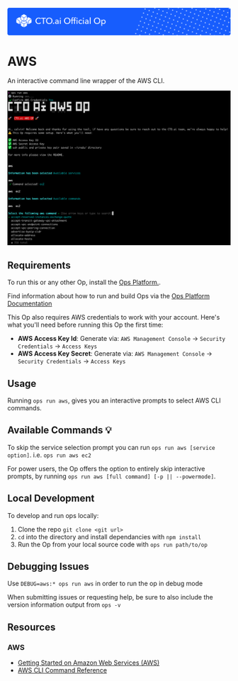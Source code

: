 ![](https://raw.githubusercontent.com/cto-ai/aws/master/assets/banner.png)

# AWS

An interactive command line wrapper of the AWS CLI.

![](https://raw.githubusercontent.com/cto-ai/aws/master/assets/screenshot_cli.png)

## Requirements

To run this or any other Op, install the [Ops Platform.](https://cto.ai/platform).

Find information about how to run and build Ops via the [Ops Platform Documentation](https://cto.ai/docs/overview)

This Op also requires AWS credentials to work with your account. Here's what you'll need before running this Op the first time:

- **AWS Access Key Id**: Generate via: `AWS Management Console` -> `Security Credentials` -> `Access Keys`
- **AWS Access Key Secret**: Generate via: `AWS Management Console` -> `Security Credentials` -> `Access Keys`

## Usage

Running `ops run aws`, gives you an interactive prompts to select AWS CLI commands.

## Available Commands 💡

To skip the service selection prompt you can run `ops run aws [service option]`. i.e. `ops run aws ec2`

For power users, the Op offers the option to entirely skip interactive prompts, by running `ops run aws [full command] [-p || --powermode]`.

## Local Development

To develop and run ops locally:

  1. Clone the repo `git clone <git url>`
  2. `cd` into the directory and install dependancies with `npm install`
  3. Run the Op from your local source code with `ops run path/to/op`

## Debugging Issues

Use `DEBUG=aws:* ops run aws` in order to run the op in debug mode

When submitting issues or requesting help, be sure to also include the version information output from `ops -v`

## Resources

### AWS

- [Getting Started on Amazon Web Services (AWS)](https://aws.amazon.com/getting-started/)
- [AWS CLI Command Reference](https://docs.aws.amazon.com/cli/latest/reference/)
